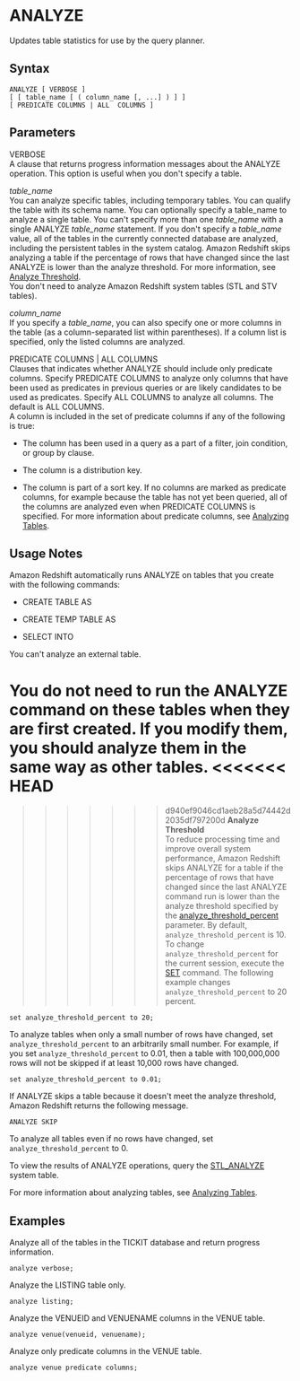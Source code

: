 # ANALYZE<a name="r_ANALYZE"></a>

Updates table statistics for use by the query planner\. 

## Syntax<a name="r_ANALYZE-synopsis"></a>

```
ANALYZE [ VERBOSE ]
[ [ table_name [ ( column_name [, ...] ) ] ]
[ PREDICATE COLUMNS | ALL  COLUMNS ]
```

## Parameters<a name="r_ANALYZE-parameters"></a>

VERBOSE   
A clause that returns progress information messages about the ANALYZE operation\. This option is useful when you don't specify a table\.

 *table\_name*   
You can analyze specific tables, including temporary tables\. You can qualify the table with its schema name\. You can optionally specify a table\_name to analyze a single table\. You can't specify more than one *table\_name* with a single ANALYZE *table\_name* statement\. If you don't specify a *table\_name* value, all of the tables in the currently connected database are analyzed, including the persistent tables in the system catalog\. Amazon Redshift skips analyzing a table if the percentage of rows that have changed since the last ANALYZE is lower than the analyze threshold\. For more information, see [Analyze Threshold](#r_ANALYZE-threshold)\.  
You don't need to analyze Amazon Redshift system tables \(STL and STV tables\)\.

 *column\_name*   
If you specify a *table\_name*, you can also specify one or more columns in the table \(as a column\-separated list within parentheses\)\. If a column list is specified, only the listed columns are analyzed\.

 PREDICATE COLUMNS | ALL COLUMNS   
Clauses that indicates whether ANALYZE should include only predicate columns\. Specify PREDICATE COLUMNS to analyze only columns that have been used as predicates in previous queries or are likely candidates to be used as predicates\. Specify ALL COLUMNS to analyze all columns\. The default is ALL COLUMNS\.   
A column is included in the set of predicate columns if any of the following is true:  

+ The column has been used in a query as a part of a filter, join condition, or group by clause\.

+ The column is a distribution key\.

+ The column is part of a sort key\.
If no columns are marked as predicate columns, for example because the table has not yet been queried, all of the columns are analyzed even when PREDICATE COLUMNS is specified\. For more information about predicate columns, see [Analyzing Tables](t_Analyzing_tables.md)\.

## Usage Notes<a name="r_ANALYZE-usage-notes"></a>

Amazon Redshift automatically runs ANALYZE on tables that you create with the following commands: 

+ CREATE TABLE AS

+ CREATE TEMP TABLE AS 

+ SELECT INTO

 You can't analyze an external table\.

You do not need to run the ANALYZE command on these tables when they are first created\. If you modify them, you should analyze them in the same way as other tables\.
<<<<<<< HEAD
<a name="r_ANALYZE-threshold"></a>
=======

>>>>>>> d940ef9046cd1aeb28a5d74442d2035df797200d
**Analyze Threshold**  
To reduce processing time and improve overall system performance, Amazon Redshift skips ANALYZE for a table if the percentage of rows that have changed since the last ANALYZE command run is lower than the analyze threshold specified by the [analyze\_threshold\_percent](r_analyze_threshold_percent.md) parameter\. By default, `analyze_threshold_percent` is 10\. To change `analyze_threshold_percent` for the current session, execute the [SET](r_SET.md) command\. The following example changes `analyze_threshold_percent` to 20 percent\.

```
set analyze_threshold_percent to 20;
```

To analyze tables when only a small number of rows have changed, set `analyze_threshold_percent` to an arbitrarily small number\. For example, if you set `analyze_threshold_percent` to 0\.01, then a table with 100,000,000 rows will not be skipped if at least 10,000 rows have changed\. 

```
set analyze_threshold_percent to 0.01;
```

If ANALYZE skips a table because it doesn't meet the analyze threshold, Amazon Redshift returns the following message\.

```
ANALYZE SKIP
```

To analyze all tables even if no rows have changed, set `analyze_threshold_percent` to 0\.

To view the results of ANALYZE operations, query the [STL\_ANALYZE](r_STL_ANALYZE.md) system table\. 

For more information about analyzing tables, see [Analyzing Tables](t_Analyzing_tables.md)\.

## Examples<a name="r_ANALYZE-examples"></a>

Analyze all of the tables in the TICKIT database and return progress information\.

```
analyze verbose;
```

Analyze the LISTING table only\.

```
analyze listing;
```

Analyze the VENUEID and VENUENAME columns in the VENUE table\. 

```
analyze venue(venueid, venuename);
```

Analyze only predicate columns in the VENUE table\.

```
analyze venue predicate columns;
```